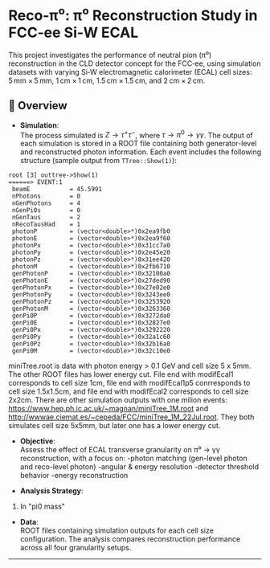 # Reco‑π⁰: π⁰ Reconstruction Study in FCC‑ee Si‑W ECAL

This project investigates the performance of neutral pion (π⁰) reconstruction in the CLD detector concept for the FCC‑ee, using simulation datasets with varying Si‑W electromagnetic calorimeter (ECAL) cell sizes: 5 mm × 5 mm, 1 cm × 1 cm, 1.5 cm × 1.5 cm, and 2 cm × 2 cm.

## 🧪 Overview

- **Simulation**:  
 The process simulated is $Z \rightarrow \tau^+ \tau^-$, where $\tau \rightarrow \pi^0 \rightarrow \gamma\gamma$. 
  The output of each simulation is stored in a ROOT file containing both generator-level and reconstructed photon information. Each event includes the following structure (sample output from `TTree::Show(1)`):
```
root [3] outtree->Show(1)
======> EVENT:1
 beamE           = 45.5991
 nPhotons        = 0
 nGenPhotons     = 4
 nGenPi0s        = 0
 nGenTaus        = 2
 nRecoTausHad    = 1
 photonP         = (vector<double>*)0x2ea9fb0
 photonE         = (vector<double>*)0x2ea9f60
 photonPx        = (vector<double>*)0x31cc7a0
 photonPy        = (vector<double>*)0x2e45e20
 photonPz        = (vector<double>*)0x31ee420
 photonM         = (vector<double>*)0x2fb6710
 genPhotonP      = (vector<double>*)0x32100a0
 genPhotonE      = (vector<double>*)0x27ded90
 genPhotonPx     = (vector<double>*)0x27e02e0
 genPhotonPy     = (vector<double>*)0x3243ee0
 genPhotonPz     = (vector<double>*)0x3253920
 genPhotonM      = (vector<double>*)0x3263360
 genPi0P         = (vector<double>*)0x3272da0
 genPi0E         = (vector<double>*)0x32827e0
 genPi0Px        = (vector<double>*)0x3292220
 genPi0Py        = (vector<double>*)0x32a1c60
 genPi0Pz        = (vector<double>*)0x32b16a0
 genPi0M         = (vector<double>*)0x32c10e0
```
miniTree.root is data with photon energy > 0.1 GeV and cell size 5 x 5mm. The other ROOT files has lower energy cut. File end with modifEcal1 corresponds to cell size 1cm, file end with modifEcal1p5 conrresponds to cell size 1.5x1.5cm, and file end with modifEcal2 corresponds to cell size 2x2cm. There are other simulation outputs with one milion events: https://www.hep.ph.ic.ac.uk/~magnan/miniTree_1M.root and http://wwwae.ciemat.es/~cepeda/FCC/miniTree_1M_22Jul.root. They both simulates cell size 5x5mm, but later one has a lower energy cut.

- **Objective**:  
Assess the effect of ECAL transverse granularity on π⁰ → γγ reconstruction, with a focus on:
-photon matching (gen-level photon and reco-level photon)
-angular & energy resolution
-detector threshold behavior
-energy reconstruction

- **Analysis Strategy**:
1. In "pi0 mass" 

- **Data**:  
ROOT files containing simulation outputs for each cell size configuration. The analysis compares reconstruction performance across all four granularity setups.

---

